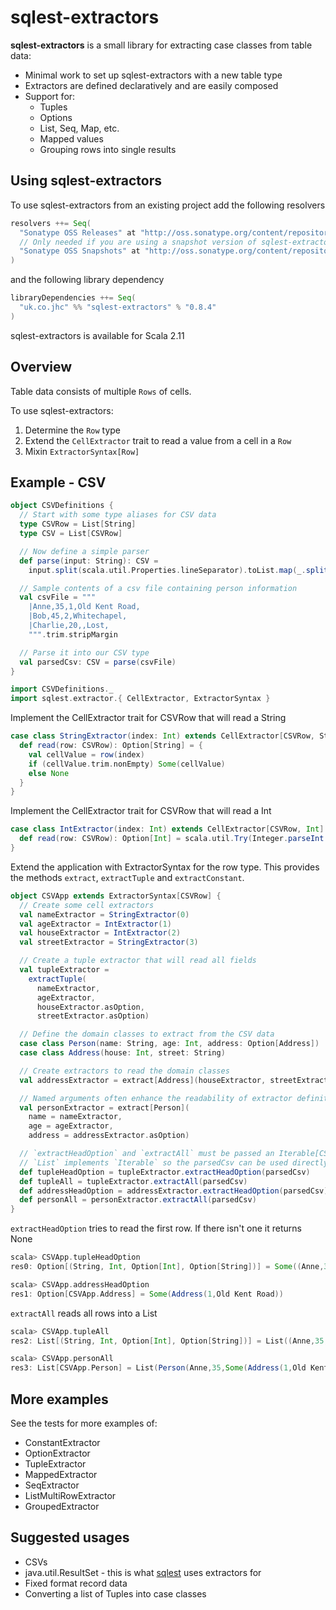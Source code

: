 # sqlest-extractors

**sqlest-extractors** is a small library for extracting case classes from table data:

- Minimal work to set up sqlest-extractors with a new table type
- Extractors are defined declaratively and are easily composed
- Support for:
  - Tuples
  - Options
  - List, Seq, Map, etc.
  - Mapped values
  - Grouping rows into single results

## Using sqlest-extractors
To use sqlest-extractors from an existing project add the following resolvers
```scala
resolvers ++= Seq(
  "Sonatype OSS Releases" at "http://oss.sonatype.org/content/repositories/releases/",
  // Only needed if you are using a snapshot version of sqlest-extractors
  "Sonatype OSS Snapshots" at "http://oss.sonatype.org/content/repositories/snapshots/"
)
```

and the following library dependency
```scala
libraryDependencies ++= Seq(
  "uk.co.jhc" %% "sqlest-extractors" % "0.8.4"
)
```

sqlest-extractors is available for Scala 2.11

## Overview
Table data consists of multiple `Rows` of cells.

To use sqlest-extractors:

1. Determine the `Row` type
2. Extend the `CellExtractor` trait to read a value from a cell in a `Row`
3. Mixin `ExtractorSyntax[Row]`

## Example - CSV
```scala
object CSVDefinitions {
  // Start with some type aliases for CSV data
  type CSVRow = List[String]
  type CSV = List[CSVRow]

  // Now define a simple parser
  def parse(input: String): CSV =
    input.split(scala.util.Properties.lineSeparator).toList.map(_.split(",").toList)

  // Sample contents of a csv file containing person information
  val csvFile = """
    |Anne,35,1,Old Kent Road,
    |Bob,45,2,Whitechapel,
    |Charlie,20,,Lost,
    """.trim.stripMargin

  // Parse it into our CSV type
  val parsedCsv: CSV = parse(csvFile)
}
```

```scala
import CSVDefinitions._
import sqlest.extractor.{ CellExtractor, ExtractorSyntax }
```

Implement the CellExtractor trait for CSVRow that will read a String
```scala
case class StringExtractor(index: Int) extends CellExtractor[CSVRow, String] {
  def read(row: CSVRow): Option[String] = {
    val cellValue = row(index)
    if (cellValue.trim.nonEmpty) Some(cellValue)
    else None
  }
}
```

Implement the CellExtractor trait for CSVRow that will read a Int
```scala
case class IntExtractor(index: Int) extends CellExtractor[CSVRow, Int] {
  def read(row: CSVRow): Option[Int] = scala.util.Try(Integer.parseInt(row(index))).toOption
}
```

Extend the application with ExtractorSyntax for the row type.
This provides the methods `extract`, `extractTuple` and `extractConstant`.
```scala
object CSVApp extends ExtractorSyntax[CSVRow] {
  // Create some cell extractors
  val nameExtractor = StringExtractor(0)
  val ageExtractor = IntExtractor(1)
  val houseExtractor = IntExtractor(2)
  val streetExtractor = StringExtractor(3)

  // Create a tuple extractor that will read all fields
  val tupleExtractor =
    extractTuple(
      nameExtractor,
      ageExtractor,
      houseExtractor.asOption,
      streetExtractor.asOption)

  // Define the domain classes to extract from the CSV data
  case class Person(name: String, age: Int, address: Option[Address])
  case class Address(house: Int, street: String)

  // Create extractors to read the domain classes
  val addressExtractor = extract[Address](houseExtractor, streetExtractor)

  // Named arguments often enhance the readability of extractor definitions
  val personExtractor = extract[Person](
    name = nameExtractor,
    age = ageExtractor,
    address = addressExtractor.asOption)

  // `extractHeadOption` and `extractAll` must be passed an Iterable[CSVRow]
  // `List` implements `Iterable` so the parsedCsv can be used directly
  def tupleHeadOption = tupleExtractor.extractHeadOption(parsedCsv)
  def tupleAll = tupleExtractor.extractAll(parsedCsv)
  def addressHeadOption = addressExtractor.extractHeadOption(parsedCsv)
  def personAll = personExtractor.extractAll(parsedCsv)
}
```

`extractHeadOption` tries to read the first row. If there isn't one it returns None
```scala
scala> CSVApp.tupleHeadOption
res0: Option[(String, Int, Option[Int], Option[String])] = Some((Anne,35,Some(1),Some(Old Kent Road)))

scala> CSVApp.addressHeadOption
res1: Option[CSVApp.Address] = Some(Address(1,Old Kent Road))
```

`extractAll` reads all rows into a List
```scala
scala> CSVApp.tupleAll
res2: List[(String, Int, Option[Int], Option[String])] = List((Anne,35,Some(1),Some(Old Kent Road)), (Bob,45,Some(2),Some(Whitechapel)), (Charlie,20,None,Some(Lost)))

scala> CSVApp.personAll
res3: List[CSVApp.Person] = List(Person(Anne,35,Some(Address(1,Old Kent Road))), Person(Bob,45,Some(Address(2,Whitechapel))), Person(Charlie,20,None))
```

## More examples
See the tests for more examples of:
- ConstantExtractor
- OptionExtractor
- TupleExtractor
- MappedExtractor
- SeqExtractor
- ListMultiRowExtractor
- GroupedExtractor

## Suggested usages
- CSVs
- java.util.ResultSet - this is what [sqlest](https://github.com/jhc-systems/sqlest) uses extractors for
- Fixed format record data
- Converting a list of Tuples into case classes
